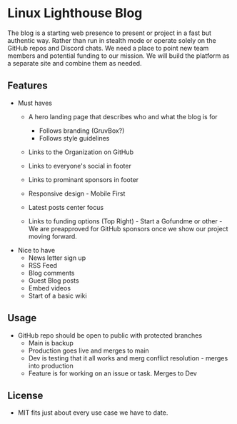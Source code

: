 # Linux Lighthouse Blog

The blog is a starting web presence to present or project in a fast but authentic way. Rather than run in stealth mode or operate solely on the GitHub repos and Discord chats. We need a place to point new team members and potential funding to our mission. We will build the platform as a separate site and combine them as needed. 

## Features

- Must haves
    - A hero landing page that describes who and what the blog is for
	    - Follows branding (GruvBox?)
	    - Follows style guidelines
    - Links to the Organization on GitHub
    - Links to everyone's social in footer
    - Links to prominant sponsors in footer
    - Responsive design - Mobile First

    - Latest posts center focus
    - Links to funding options (Top Right) - Start a Gofundme or other - We are preapproved for GitHub sponsors once we show our project moving forward. 
- Nice to have
    - News letter sign up
    - RSS Feed
    - Blog comments
    - Guest Blog posts
    - Embed videos
    - Start of a basic wiki
## Usage

- GitHub repo should be open to public with protected branches
	- Main is backup
	- Production goes live and merges to main
	- Dev is testing that it all works and merg conflict resolution - merges into production
	- Feature is for working on an issue or task. Merges to Dev

## License

- MIT fits just about every use case we have to date. 


